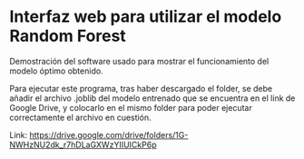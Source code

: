 # Interfaz web para utilizar el modelo Random Forest
Demostración del software usado para mostrar el funcionamiento del modelo óptimo obtenido.

Para ejecutar este programa, tras haber descargado el folder, se debe añadir el archivo .joblib del modelo entrenado que se encuentra en el link de Google Drive, y colocarlo en el mismo folder para poder ejecutar correctamente el archivo en cuestión.

Link: https://drive.google.com/drive/folders/1G-NWHzNU2dk_r7hDLaGXWzYIIUICkP6p
